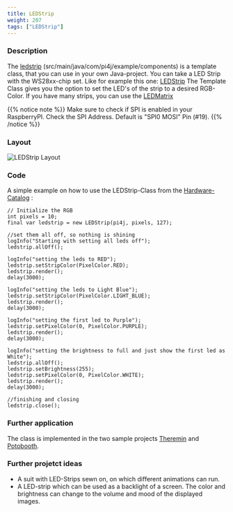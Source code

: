 ```yaml
---
title: LEDStrip
weight: 207
tags: ["LEDStrip"]
---
```

### Description
The [ledstrip](https://github.com/Pi4J/pi4j-example-components/tree/Dev-Arcade/src/main/java/com/pi4j/example/components) (src/main/java/com/pi4j/example/components) is a template class, that you can use in your own Java-project.
You can take a LED Strip with the WS28xx-chip set. Like for example this one: [LEDStrip](https://www.berrybase.de/sensoren-module/led/ws2812-13-neopixel/stripes/adafruit-neopixel-led-streifen-starter-pack-30-led/meter-schwarz-1m)
The Template Class gives you the option to set the LED's of the strip to a desired RGB-Color.
If you have many strips, you can use the [LEDMatrix](/documentation/device-examples/ledmatrix)

{{% notice note %}}
Make sure to check if SPI is enabled in your RaspberryPI.
Check the SPI Address. Default is "SPI0 MOSI" Pin (#19).
{{% /notice %}}

### Layout
![LEDStrip Layout](/assets/documentation/device-examples/Layout-LEDStrip.png)

### Code
A simple example on how to use the LEDStrip-Class from the [Hardware-Catalog](https://github.com/Pi4J/pi4j-example-components) :
```
// Initialize the RGB
int pixels = 10;
final var ledstrip = new LEDStrip(pi4j, pixels, 127);

//set them all off, so nothing is shining
logInfo("Starting with setting all leds off");
ledstrip.allOff();

logInfo("setting the leds to RED");
ledstrip.setStripColor(PixelColor.RED);
ledstrip.render();
delay(3000);

logInfo("setting the leds to Light Blue");
ledstrip.setStripColor(PixelColor.LIGHT_BLUE);
ledstrip.render();
delay(3000);

logInfo("setting the first led to Purple");
ledstrip.setPixelColor(0, PixelColor.PURPLE);
ledstrip.render();
delay(3000);

logInfo("setting the brightness to full and just show the first led as White");
ledstrip.allOff();
ledstrip.setBrightness(255);
ledstrip.setPixelColor(0, PixelColor.WHITE);
ledstrip.render();
delay(3000);

//finishing and closing
ledstrip.close();
```

### Further application
The class is implemented in the two sample projects [Theremin](https://github.com/DieterHolz/RaspPiTheremin) and [Potobooth](https://github.com/DieterHolz/PhotoBooth).

### Further projetct ideas
- A suit with LED-Strips sewn on, on which different animations can run.
- A LED-strip which can be used as a backlight of a screen. The color and brightness can change to the volume and mood of the displayed images.
